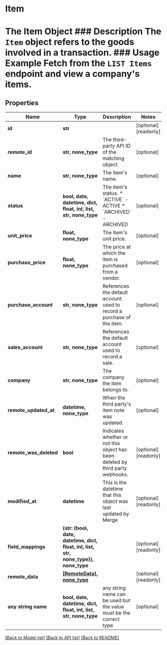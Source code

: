 # Item

# The Item Object ### Description The `Item` object refers to the goods involved in a transaction.  ### Usage Example Fetch from the `LIST Items` endpoint and view a company's items.

## Properties
Name | Type | Description | Notes
------------ | ------------- | ------------- | -------------
**id** | **str** |  | [optional] [readonly] 
**remote_id** | **str, none_type** | The third-party API ID of the matching object. | [optional] 
**name** | **str, none_type** | The item&#39;s name. | [optional] 
**status** | **bool, date, datetime, dict, float, int, list, str, none_type** | The item&#39;s status.  * &#x60;ACTIVE&#x60; - ACTIVE * &#x60;ARCHIVED&#x60; - ARCHIVED | [optional] 
**unit_price** | **float, none_type** | The item&#39;s unit price. | [optional] 
**purchase_price** | **float, none_type** | The price at which the item is purchased from a vendor. | [optional] 
**purchase_account** | **str, none_type** | References the default account used to record a purchase of the item. | [optional] 
**sales_account** | **str, none_type** | References the default account used to record a sale. | [optional] 
**company** | **str, none_type** | The company the item belongs to. | [optional] 
**remote_updated_at** | **datetime, none_type** | When the third party&#39;s item note was updated. | [optional] 
**remote_was_deleted** | **bool** | Indicates whether or not this object has been deleted by third party webhooks. | [optional] [readonly] 
**modified_at** | **datetime** | This is the datetime that this object was last updated by Merge | [optional] [readonly] 
**field_mappings** | **{str: (bool, date, datetime, dict, float, int, list, str, none_type)}, none_type** |  | [optional] [readonly] 
**remote_data** | [**[RemoteData], none_type**](RemoteData.md) |  | [optional] [readonly] 
**any string name** | **bool, date, datetime, dict, float, int, list, str, none_type** | any string name can be used but the value must be the correct type | [optional]

[[Back to Model list]](../README.md#documentation-for-models) [[Back to API list]](../README.md#documentation-for-api-endpoints) [[Back to README]](../README.md)


